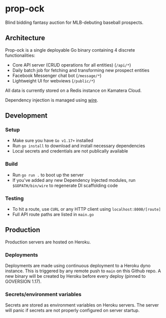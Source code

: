 # prop-ock

Blind bidding fantasy auction for MLB-debuting baseball prospects.

## Architecture

Prop-ock is a single deployable Go binary containing 4 discrete functionalities:

- Core API server (CRUD operations for all entities) (`/api/*`)
- Daily batch job for fetching and transforming new prospect entities
- Facebook Messenger chat bot (`/message/*`)
- Lightweight UI for webviews (`/public/*`)

All data is currently stored on a Redis instance on Kamatera Cloud.

Dependency injection is managed using [wire](https://github.com/google/wire).

## Development

### Setup

- Make sure you have `Go v1.17+` installed
- Run `go install` to download and install necessary dependencies
- Local secrets and credentials are not publically available

### Build

- Run `go run .` to boot up the server
- If you've added any new Dependency Injected modules, run `$GOPATH/bin/wire` to regenerate DI scaffolding code

### Testing

- To hit a route, use `CURL` or any HTTP client using `localhost:8000/[route]`
- Full API route paths are listed in `main.go`

## Production

Production servers are hosted on Heroku.

### Deployments

Deployments are made using continuous deployment to a Heroku dyno instance. This is triggered by any remote push to `main` on this Github repo. A new binary will be created by Heroku before every deploy (pinned to GOVERSION 1.17).

### Secrets/environment variables

Secrets are stored as environment variables on Heroku servers. The server will panic if secrets are not properly configured on server startup.
